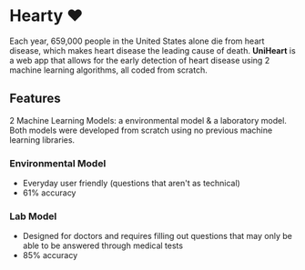 # Hearty ❤️

Each year, 659,000 people in the United States alone die from heart disease, which makes heart disease the leading cause of death. **UniHeart** is a web app that allows for the early detection of heart disease using 2 machine learning algorithms, all coded from scratch. 

## Features
2 Machine Learning Models: a environmental model & a laboratory model. Both models were developed from scratch using no previous machine learning libraries. 

### Environmental Model
- Everyday user friendly (questions that aren't as technical)
- 61% accuracy

### Lab Model
- Designed for doctors and requires filling out questions that may only be able to be answered through medical tests
- 85% accuracy
